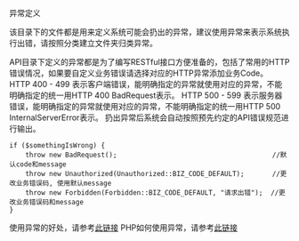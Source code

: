 异常定义

该目录下的文件都是用来定义系统可能会扔出的异常，建议使用异常来表示系统执行出错，请按照分类建立文件夹归类异常。

API目录下定义的异常都是为了编写RESTful接口方便准备的，包括了常用的HTTP错误情况，如果要自定义业务错误请选择对应的HTTP异常添加业务Code。
HTTP 400 - 499 表示客户端错误，能明确指定的异常就使用对应的异常，不能明确指定的统一用HTTP 400 BadRequest表示。
HTTP 500 - 599 表示服务器错误，能明确指定的异常就使用对应的异常，不能明确指定的统一用HTTP 500 InternalServerError表示。
扔出异常后系统会自动按照预先约定的API错误规范进行输出。

```
if ($somethingIsWrong) {
    throw new BadRequest();                                       //默认code和message
    throw new Unauthorized(Unauthorized::BIZ_CODE_DEFAULT);       //更改业务错误码, 使用默认message
    throw new Forbidden(Forbidden::BIZ_CODE_DEFAULT, "请求出错");  //更改业务错误码和message
}
```

使用异常的好处，请参考[此链接](https://docs.oracle.com/javase/tutorial/essential/exceptions/advantages.html)
PHP如何使用异常，请参考[此链接](https://www.w3schools.com/php/php_exception.asp)